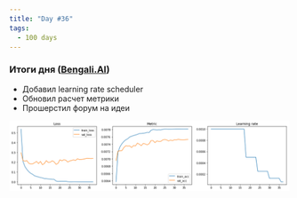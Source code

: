 ```yaml
---
title: "Day #36"
tags:
  - 100 days
---
```


### Итоги дня ([Bengali.AI](https://www.kaggle.com/c/bengaliai-cv19))
* Добавил learning rate scheduler
* Обновил расчет метрики
* Прошерстил форум на идеи

![Результат](/assets/images/results_v4.png)